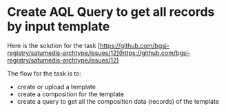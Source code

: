 # Create AQL Query to get all records by input template

Here is the solution for the task [https://github.com/bgsi-registry/satumedis-archtype/issues/12](https://github.com/bgsi-registry/satumedis-archtype/issues/12)

The flow for the task is to:

* create or upload a template
* create a composition for the template
* create a query to get all the composition data (records) of the template
